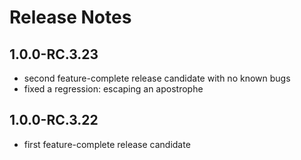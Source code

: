 Release Notes
=============

1.0.0-RC.3.23
-------------

- second feature-complete release candidate with no known bugs
- fixed a regression: escaping an apostrophe

1.0.0-RC.3.22
-------------

- first feature-complete release candidate